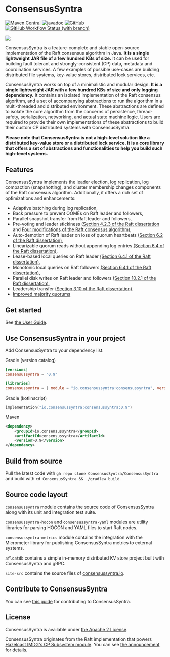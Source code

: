 # ConsensusSyntra

[![Maven Central](https://maven-badges.sml.io/maven-central/io.consensussyntra/consensussyntra/badge.svg?style=for-the-badge)](https://central.sonatype.com/artifact/io.consensussyntra/consensussyntra)
[![javadoc](https://javadoc.io/badge2/io.consensussyntra/consensussyntra/javadoc.svg?style=for-the-badge)](https://javadoc.io/doc/io.consensussyntra/consensussyntra)
[![GitHub](https://img.shields.io/github/license/ConsensusSyntra/ConsensusSyntra?color=brightgreen&style=for-the-badge)](LICENSE)
[![GitHub Workflow Status (with branch)](https://img.shields.io/github/actions/workflow/status/ConsensusSyntra/ConsensusSyntra/check.yml?branch=master&style=for-the-badge)](https://github.com/ConsensusSyntra/ConsensusSyntra/actions/workflows/check.yml?query=branch%3Amaster)

![](https://consensussyntra.io/img/consensussyntra-logo.png)

ConsensusSyntra is a feature-complete and stable open-source implementation of the
Raft consensus algorithm in Java. __It is a single lightweight JAR file of a few
hundred KBs of size.__ It can be used for building fault tolerant and
strongly-consistent (CP) data, metadata and coordination services. A few
examples of possible use-cases are building distributed file systems, key-value
stores, distributed lock services, etc.

ConsensusSyntra works on top of a minimalistic and modular design. __It is a single
lightweight JAR with a few hundred KBs of size and only logging dependency.__
It contains an isolated implementation of the Raft consensus algorithm, and
a set of accompanying abstractions to run the algorithm in a multi-threaded and
distributed environment. These abstractions are defined to isolate the core
algorithm from the concerns of persistence, thread-safety, serialization,
networking, and actual state machine logic. Users are required to provide their
own implementations of these abstractions to build their custom CP distributed
systems with ConsensusSyntra.

__Please note that ConsensusSyntra is not a high-level solution like a distributed
key-value store or a distributed lock service. It is a core library that offers
a set of abstractions and functionalities to help you build such high-level
systems.__

## Features

ConsensusSyntra implements the leader election, log replication, log compaction
(snapshotting), and cluster membership changes components of the Raft consensus
algorithm. Additionally, it offers a rich set of optimizations and
enhancements:

* Adaptive batching during log replication,
* Back pressure to prevent OOMEs on Raft leader and followers,
* Parallel snapshot transfer from Raft leader and followers,
* Pre-voting and leader stickiness ([Section 4.2.3 of the Raft dissertation](https://github.com/ongardie/dissertation)
  and [Four modifications of the Raft consensus algorithm](https://openlife.cc/system/files/4-modifications-for-Raft-consensus.pdf)),
* Auto-demotion of Raft leader on loss of quorum
  heartbeats [(Section 6.2 of the Raft dissertation)](https://github.com/ongardie/dissertation),
* Linearizable quorum reads without appending log
  entries [(Section 6.4 of the Raft dissertation)](https://github.com/ongardie/dissertation),
* Lease-based local queries on Raft
  leader [(Section 6.4.1 of the Raft dissertation)](https://github.com/ongardie/dissertation),
* Monotonic local queries on Raft
  followers [(Section 6.4.1 of the Raft dissertation)](https://github.com/ongardie/dissertation),
* Parallel disk writes on Raft leader and
  followers [(Section 10.2.1 of the Raft dissertation)](https://github.com/ongardie/dissertation),
* Leadership transfer [(Section 3.10 of the Raft dissertation)](https://github.com/ongardie/dissertation).
* [Improved majority quorums](https://basri.dev/posts/2020-07-27-improved-majority-quorums-for-raft/)

## Get started

See [the User Guide](https://consensussyntra.io/docs/setup).

## Use ConsensusSyntra in your project

Add ConsensusSyntra to your dependency list:

Gradle (version catalog)

```toml
[versions]
consensussyntra = "0.9"

[libraries]
consensussyntra = { module = "io.consensussyntra:consensussyntra", version.ref = "consensussyntra" }
```

Gradle (kotlinscript)

```kotlin
implementation("io.consensussyntra:consensussyntra:0.9")
```

Maven

```xml
<dependency>
    <groupId>io.consensussyntra</groupId>
    <artifactId>consensussyntra</artifactId>
    <version>0.9</version>
</dependency>
```

## Build from source

Pull the latest code with `gh repo clone ConsensusSyntra/ConsensusSyntra`
and build with `cd ConsensusSyntra && ./gradlew build`.

## Source code layout

`consensussyntra` module contains the source code of ConsensusSyntra along with its unit
and integration test suite.

`consensussyntra-hocon` and `consensussyntra-yaml` modules are utility libraries for
parsing HOCON and YAML files to start Raft nodes.

`consensussyntra-metrics` module contains the integration with the Micrometer library
for publishing ConsensusSyntra metrics to external systems.

`afloatdb` contains a simple in-memory distributed KV store project built with ConsensusSyntra and gRPC.

`site-src` contains the source files of [consensussyntra.io](https://consensussyntra.io).

## Contribute to ConsensusSyntra

You can see [this guide](CONTRIBUTING.md) for contributing to ConsensusSyntra.

## License

ConsensusSyntra is available under [the Apache 2 License](https://github.com/ConsensusSyntra/ConsensusSyntra/blob/master/LICENSE).

ConsensusSyntra originates from the Raft implementation that
powers [Hazelcast IMDG's CP Subsystem module](https://github.com/hazelcast/hazelcast/tree/master/hazelcast/src/main/java/com/hazelcast/cp/internal/raft).
You can see [the announcement](https://consensussyntra.io/blog/2021-09-03-introducing-consensussyntra/) for details.
